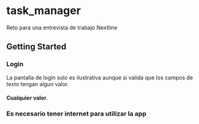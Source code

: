 # task_manager

Reto para una entrevista de trabajo Nextline

## Getting Started

### Login
La pantalla de login solo es ilustrativa aunque si valida que los campos de texto tengan
algun valor.
#### Cualquier valor.

### Es necesario tener internet para utilizar la app 